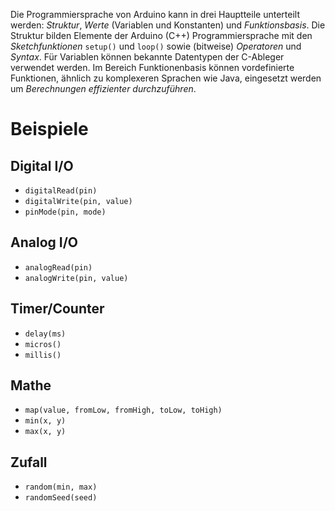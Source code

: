 Die Programmiersprache von Arduino kann in drei Hauptteile unterteilt werden: *Struktur*, *Werte* (Variablen und Konstanten) und *Funktionsbasis*. Die Struktur bilden Elemente der Arduino (C++) Programmiersprache mit den *Sketchfunktionen* `setup()` und `loop()` sowie (bitweise) *Operatoren* und *Syntax*. Für Variablen können bekannte Datentypen der C-Ableger verwendet werden. Im Bereich Funktionenbasis können vordefinierte Funktionen, ähnlich zu komplexeren Sprachen wie Java, eingesetzt werden um *Berechnungen effizienter durchzuführen*.

# Beispiele

## Digital I/O
- `digitalRead(pin)`
- `digitalWrite(pin, value)`
- `pinMode(pin, mode)`

## Analog I/O
- `analogRead(pin)`
- `analogWrite(pin, value)`

## Timer/Counter
- `delay(ms)`
- `micros()`
- `millis()`

## Mathe
- `map(value, fromLow, fromHigh, toLow, toHigh)`
- `min(x, y)`
- `max(x, y)`

## Zufall
- `random(min, max)`
- `randomSeed(seed)`
